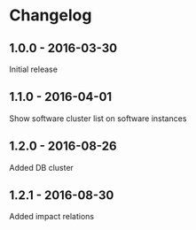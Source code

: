 Changelog
=========

## 1.0.0 - 2016-03-30
Initial release

## 1.1.0 - 2016-04-01
Show software cluster list on software instances

## 1.2.0 - 2016-08-26
Added DB cluster

## 1.2.1 - 2016-08-30
Added impact relations
